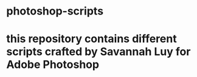 # photoshop-scripts
# this repository contains different scripts crafted by Savannah Luy for Adobe Photoshop
